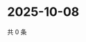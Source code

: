 # 2025-10-08

共 0 条

<!-- BEGIN ZHIHUVIDEO -->
<!-- 最后更新时间 Wed Oct 08 2025 11:24:20 GMT+0800 (China Standard Time) -->

<!-- END ZHIHUVIDEO -->
